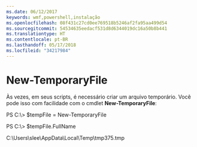 ```yaml
---
ms.date: 06/12/2017
keywords: wmf,powershell,instalação
ms.openlocfilehash: 08f431c27cd0ee769518b5246af2fa95aa499d54
ms.sourcegitcommit: 54534635eedacf531d8d6344019dc16a50b8b441
ms.translationtype: HT
ms.contentlocale: pt-BR
ms.lasthandoff: 05/17/2018
ms.locfileid: "34217984"
---
```

# <a name="new-temporaryfile"></a>New-TemporaryFile
Às vezes, em seus scripts, é necessário criar um arquivo temporário. Você pode isso com facilidade com o cmdlet **New-TemporaryFile**:

PS C:\\&gt; $tempFile = New-TemporaryFile

PS C:\\&gt; $tempFile.FullName

C:\\Users\\slee\\AppData\\Local\\Temp\\tmp375.tmp
